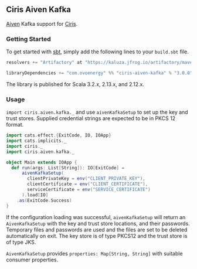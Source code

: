 ## Ciris Aiven Kafka

[Aiven](https://aiven.io) Kafka support for [Ciris](https://cir.is).

### Getting Started

To get started with [sbt](https://www.scala-sbt.org), simply add the following lines to your `build.sbt` file.

```scala
resolvers += "Artifactory" at "https://kaluza.jfrog.io/artifactory/maven/"

libraryDependencies += "com.ovoenergy" %% "ciris-aiven-kafka" % "3.0.0"
```

The library is published for Scala 3.2.x, 2.13.x, and 2.12.x.

### Usage

`import ciris.aiven.kafka._` and use `aivenKafkaSetup` to set up the key and trust stores. Supplied credential strings are expected to be in PKCS 12 format.

```scala
import cats.effect.{ExitCode, IO, IOApp}
import cats.implicits._
import ciris._
import ciris.aiven.kafka._

object Main extends IOApp {
  def run(args: List[String]): IO[ExitCode] =
      aivenKafkaSetup(
        clientPrivateKey = env("CLIENT_PRIVATE_KEY"),
        clientCertificate = env("CLIENT_CERTIFICATE"),
        serviceCertificate = env("SERVICE_CERTIFICATE")
      ).load[IO]
    .as(ExitCode.Success)
}
```

If the configuration loading was successful, `aivenKafkaSetup` will return an `AivenKafkaSetup` with the key and trust store locations, and their passwords. Temporary files and passwords are used and the files are set to be deleted automatically on exit. The key store is of type PKCS12 and the trust store is of type JKS.

`AivenKafkaSetup` provides `properties: Map[String, String]` with suitable consumer properties.
